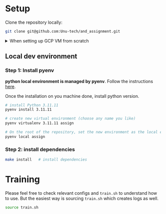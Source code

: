 # Setup

Clone the repository locally:

```bash
git clone git@github.com:Unu-tech/and_assignment.git
```

<details>
<summary> When setting up GCP VM from scratch </summary>

Setting up VM from scratch requires some additional installs. Assuming linux machine, do the following:

```bash
sudo apt-get update && sudo apt upgrade
# Following are needed for python installation with pyenv (may be redundant).
sudo apt-get install bzip2 libncurses5-dev libncursesw5-dev libffi7 libffi-dev \
 libreadline8 libreadline-dev zlib1g zlib1g-dev libssl-dev libbz2-dev libsqlite3-dev lzma liblzma-dev libbz2-dev

```

If there's an error due to version numbering, search for latest version. 

```bash
# E: Unable to locate package libreadline5

apt-cache search libreadline
```

</details>

## Local dev environment

### Step 1: Install pyenv 

**python local environment is managed by pyenv**. Follow the instructions [here](https://github.com/pyenv/pyenv). 

Once the installation on you machine done, install python version.

```bash
# install Python 3.11.11
pyenv install 3.11.11

# create new virtual environment (choose any name you like)
pyenv virtualenv 3.11.11 assign

# On the root of the repository, set the new environment as the local environment
pyenv local assign
```

### Step 2: install dependencies

```bash
make install   # install dependencies
```

# Training

Please feel free to check relevant configs and `train.sh` to understand how to use. But the easiest way is sourcing `train.sh` which creates logs as well.

```bash
source train.sh
```
